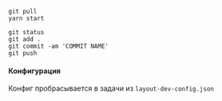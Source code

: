 ```
git pull
yarn start
```

```
git status
git add .
git commit -am 'COMMIT NAME'
git push
```

#### Конфигурация

Конфиг пробрасывается в задачи из `layout-dev-config.json`
